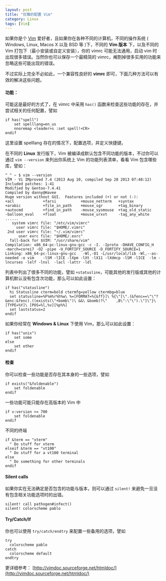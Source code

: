 ```yaml
---
layout: post
title: "优雅的配置 Vim"
category: Linux
tags: [Vim]
---
```


如果你是个 [Vim](http://www.vim.org/) 爱好者，且如果你在各种不同的计算机，不同的操作系统 ( Windows, Linux,  Macos X 以及 BSD 等 )下，不同的 **Vim 版本** 下，以及不同的 Vim 打包下（最小安装或自定义安装），你的 vimrc 可能无法通用，启动 vim 时出现很多错误。当然你也可以保存一个最精简的 vimrc，阉割掉很多实用的功能来忽略这些可能出现的错误。

不过实际上完全不必如此，一个兼容性良好的 **vimrc** 即可，下面几种方法可以有效的解决这些问题。

#### 功能：

可能这是最好的方式了，在 vimrc 中采用 `has()` 函数来检查这些功能的存在，并尝试相关的任何配置，譬如

```vim
if has("spell")
    set spelllang=en_us
    nnoremap <leader>s :set spell!<CR>
endif
```
<!-- more -->
这里设置 spelllang 存在的情况下，配置选项，并定义快捷键。

在不同的 **Linux** 发行版下，Vim 被编译成默认包含不同功能的版本，不过你可以通过 `vim --version` 来列出你系统上 Vim 的功能列表清单，看看 Vim 包含哪些库，譬如：

```
^_^ ~ $ vim --version
VIM - Vi IMproved 7.4 (2013 Aug 10, compiled Sep 28 2013 07:48:12)
Included patches: 1-41
Modified by Gentoo-7.4.41
Compiled by danny@Havee
Huge version without GUI.  Features included (+) or not (-):
+acl             +farsi           +mouse_netterm   +syntax
+arabic          +file_in_path    +mouse_sgr       +tag_binary
+autocmd         +find_in_path    -mouse_sysmouse  +tag_old_static
-balloon_eval    +float           +mouse_urxvt     -tag_any_white
......
   system vimrc file: "/etc/vim/vimrc"
     user vimrc file: "$HOME/.vimrc"
 2nd user vimrc file: "~/.vim/vimrc"
      user exrc file: "$HOME/.exrc"
  fall-back for $VIM: "/usr/share/vim"
Compilation: x86_64-pc-linux-gnu-gcc -c -I. -Iproto -DHAVE_CONFIG_H     -march=corei7 -O2 -pipe -U_FORTIFY_SOURCE -D_FORTIFY_SOURCE=1      
Linking: x86_64-pc-linux-gnu-gcc   -Wl,-O1 -L/usr/local/lib -Wl,--as-needed -o vim    -lSM -lICE -lXpm -lXt -lX11 -lXdmcp -lSM -lICE  -lm -lncurses -lelf -lnsl  -lacl -lattr -ldl
```

列表中列出了很多不同的功能，譬如 `+statusline`，可能其他的发行版或其他的计算机默认没有包含次功能，那么可以如此设置：

```vim
if has("statusline")
  hi Statusline cterm=bold ctermfg=yellow ctermbg=blue
  set statusline=%F%m%r%h%w\ %=[FORMAT=%{&ff}]\ %{\"[\".(&fenc==\"\"?&enc:&fenc).((exists(\"+bomb\")\ &&\ &bomb)?\"    ,B\":\"\").\"]\"}\ [TYPE=%Y]\ [POS=%l,%v][%p%%]
  set laststatus=2
endif
```

如果你经常在 **Windows & Linux** 下使用 Vim，那么可以如此设置：

```vim
if has("unix")
    set some
else
    set other
endif
```

#### 检查

你可以检查一些功能是否存在其本身的一些选项，譬如

```vim
if exists("&foldenable")
    set foldenable
endif
```

一些功能可能只能存在高版本的 Vim 中

```vim
if v:version >= 700
    set foldenable
endif
```

不同的终端

```vim
if &term == "xterm"
  " Do stuff for xterm
elseif &term == "vt100"
  " Do stuff for a vt100 terminal
else
  " Do something for other terminals
endif
```

#### Silent calls

如果你实在无法确定是否包含的功能与版本，则可以通过 `silent!` 来避免一旦没有包含相关功能选项时的出错。

```vim
silent! call pathogen#infect()
silent! colorscheme pablo
```

#### Try/Catch/If

你也可以使用 `try/catch/endtry` 来配置一些备用的选项，譬如

```vim
try
  colorscheme pablo
catch
  colorscheme default
endtry
```

更详细参考： [http://vimdoc.sourceforge.net/htmldoc/](http://vimdoc.sourceforge.net/htmldoc/)
